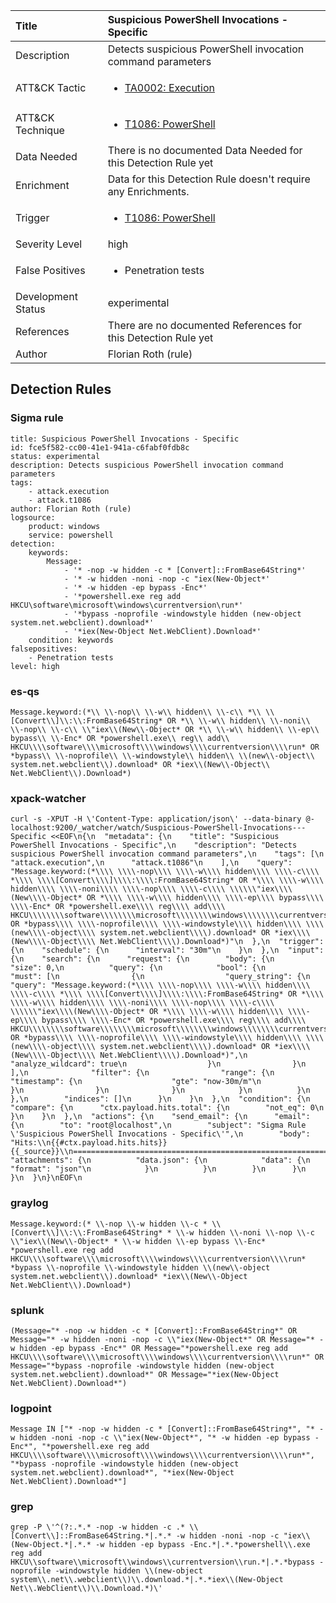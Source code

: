 | Title                | Suspicious PowerShell Invocations - Specific                                                                                                                                                 |
|:---------------------|:------------------------------------------------------------------------------------------------------------------------------------------------------------|
| Description          | Detects suspicious PowerShell invocation command parameters                                                                                                                                           |
| ATT&amp;CK Tactic    |  <ul><li>[TA0002: Execution](https://attack.mitre.org/tactics/TA0002)</li></ul>  |
| ATT&amp;CK Technique | <ul><li>[T1086: PowerShell](https://attack.mitre.org/techniques/T1086)</li></ul>  |
| Data Needed          |  There is no documented Data Needed for this Detection Rule yet  |
| Enrichment           |  Data for this Detection Rule doesn't require any Enrichments.  |
| Trigger              | <ul><li>[T1086: PowerShell](../Triggers/T1086.md)</li></ul>  |
| Severity Level       | high |
| False Positives      | <ul><li>Penetration tests</li></ul>  |
| Development Status   | experimental |
| References           |  There are no documented References for this Detection Rule yet  |
| Author               | Florian Roth (rule) |


## Detection Rules

### Sigma rule

```
title: Suspicious PowerShell Invocations - Specific
id: fce5f582-cc00-41e1-941a-c6fabf0fdb8c
status: experimental
description: Detects suspicious PowerShell invocation command parameters
tags:
    - attack.execution
    - attack.t1086
author: Florian Roth (rule)
logsource:
    product: windows
    service: powershell
detection:
    keywords:
        Message:
            - '* -nop -w hidden -c * [Convert]::FromBase64String*'
            - '* -w hidden -noni -nop -c "iex(New-Object*'
            - '* -w hidden -ep bypass -Enc*'
            - '*powershell.exe reg add HKCU\software\microsoft\windows\currentversion\run*'
            - '*bypass -noprofile -windowstyle hidden (new-object system.net.webclient).download*'
            - '*iex(New-Object Net.WebClient).Download*'
    condition: keywords
falsepositives:
    - Penetration tests
level: high

```





### es-qs
    
```
Message.keyword:(*\\ \\-nop\\ \\-w\\ hidden\\ \\-c\\ *\\ \\[Convert\\]\\:\\:FromBase64String* OR *\\ \\-w\\ hidden\\ \\-noni\\ \\-nop\\ \\-c\\ \\"iex\\(New\\-Object* OR *\\ \\-w\\ hidden\\ \\-ep\\ bypass\\ \\-Enc* OR *powershell.exe\\ reg\\ add\\ HKCU\\\\software\\\\microsoft\\\\windows\\\\currentversion\\\\run* OR *bypass\\ \\-noprofile\\ \\-windowstyle\\ hidden\\ \\(new\\-object\\ system.net.webclient\\).download* OR *iex\\(New\\-Object\\ Net.WebClient\\).Download*)
```


### xpack-watcher
    
```
curl -s -XPUT -H \'Content-Type: application/json\' --data-binary @- localhost:9200/_watcher/watch/Suspicious-PowerShell-Invocations---Specific <<EOF\n{\n  "metadata": {\n    "title": "Suspicious PowerShell Invocations - Specific",\n    "description": "Detects suspicious PowerShell invocation command parameters",\n    "tags": [\n      "attack.execution",\n      "attack.t1086"\n    ],\n    "query": "Message.keyword:(*\\\\ \\\\-nop\\\\ \\\\-w\\\\ hidden\\\\ \\\\-c\\\\ *\\\\ \\\\[Convert\\\\]\\\\:\\\\:FromBase64String* OR *\\\\ \\\\-w\\\\ hidden\\\\ \\\\-noni\\\\ \\\\-nop\\\\ \\\\-c\\\\ \\\\\\"iex\\\\(New\\\\-Object* OR *\\\\ \\\\-w\\\\ hidden\\\\ \\\\-ep\\\\ bypass\\\\ \\\\-Enc* OR *powershell.exe\\\\ reg\\\\ add\\\\ HKCU\\\\\\\\software\\\\\\\\microsoft\\\\\\\\windows\\\\\\\\currentversion\\\\\\\\run* OR *bypass\\\\ \\\\-noprofile\\\\ \\\\-windowstyle\\\\ hidden\\\\ \\\\(new\\\\-object\\\\ system.net.webclient\\\\).download* OR *iex\\\\(New\\\\-Object\\\\ Net.WebClient\\\\).Download*)"\n  },\n  "trigger": {\n    "schedule": {\n      "interval": "30m"\n    }\n  },\n  "input": {\n    "search": {\n      "request": {\n        "body": {\n          "size": 0,\n          "query": {\n            "bool": {\n              "must": [\n                {\n                  "query_string": {\n                    "query": "Message.keyword:(*\\\\ \\\\-nop\\\\ \\\\-w\\\\ hidden\\\\ \\\\-c\\\\ *\\\\ \\\\[Convert\\\\]\\\\:\\\\:FromBase64String* OR *\\\\ \\\\-w\\\\ hidden\\\\ \\\\-noni\\\\ \\\\-nop\\\\ \\\\-c\\\\ \\\\\\"iex\\\\(New\\\\-Object* OR *\\\\ \\\\-w\\\\ hidden\\\\ \\\\-ep\\\\ bypass\\\\ \\\\-Enc* OR *powershell.exe\\\\ reg\\\\ add\\\\ HKCU\\\\\\\\software\\\\\\\\microsoft\\\\\\\\windows\\\\\\\\currentversion\\\\\\\\run* OR *bypass\\\\ \\\\-noprofile\\\\ \\\\-windowstyle\\\\ hidden\\\\ \\\\(new\\\\-object\\\\ system.net.webclient\\\\).download* OR *iex\\\\(New\\\\-Object\\\\ Net.WebClient\\\\).Download*)",\n                    "analyze_wildcard": true\n                  }\n                }\n              ],\n              "filter": {\n                "range": {\n                  "timestamp": {\n                    "gte": "now-30m/m"\n                  }\n                }\n              }\n            }\n          }\n        },\n        "indices": []\n      }\n    }\n  },\n  "condition": {\n    "compare": {\n      "ctx.payload.hits.total": {\n        "not_eq": 0\n      }\n    }\n  },\n  "actions": {\n    "send_email": {\n      "email": {\n        "to": "root@localhost",\n        "subject": "Sigma Rule \'Suspicious PowerShell Invocations - Specific\'",\n        "body": "Hits:\\n{{#ctx.payload.hits.hits}}{{_source}}\\n================================================================================\\n{{/ctx.payload.hits.hits}}",\n        "attachments": {\n          "data.json": {\n            "data": {\n              "format": "json"\n            }\n          }\n        }\n      }\n    }\n  }\n}\nEOF\n
```


### graylog
    
```
Message.keyword:(* \\-nop \\-w hidden \\-c * \\[Convert\\]\\:\\:FromBase64String* * \\-w hidden \\-noni \\-nop \\-c \\"iex\\(New\\-Object* * \\-w hidden \\-ep bypass \\-Enc* *powershell.exe reg add HKCU\\\\software\\\\microsoft\\\\windows\\\\currentversion\\\\run* *bypass \\-noprofile \\-windowstyle hidden \\(new\\-object system.net.webclient\\).download* *iex\\(New\\-Object Net.WebClient\\).Download*)
```


### splunk
    
```
(Message="* -nop -w hidden -c * [Convert]::FromBase64String*" OR Message="* -w hidden -noni -nop -c \\"iex(New-Object*" OR Message="* -w hidden -ep bypass -Enc*" OR Message="*powershell.exe reg add HKCU\\\\software\\\\microsoft\\\\windows\\\\currentversion\\\\run*" OR Message="*bypass -noprofile -windowstyle hidden (new-object system.net.webclient).download*" OR Message="*iex(New-Object Net.WebClient).Download*")
```


### logpoint
    
```
Message IN ["* -nop -w hidden -c * [Convert]::FromBase64String*", "* -w hidden -noni -nop -c \\"iex(New-Object*", "* -w hidden -ep bypass -Enc*", "*powershell.exe reg add HKCU\\\\software\\\\microsoft\\\\windows\\\\currentversion\\\\run*", "*bypass -noprofile -windowstyle hidden (new-object system.net.webclient).download*", "*iex(New-Object Net.WebClient).Download*"]
```


### grep
    
```
grep -P \'^(?:.*.* -nop -w hidden -c .* \\[Convert\\]::FromBase64String.*|.*.* -w hidden -noni -nop -c "iex\\(New-Object.*|.*.* -w hidden -ep bypass -Enc.*|.*.*powershell\\.exe reg add HKCU\\software\\microsoft\\windows\\currentversion\\run.*|.*.*bypass -noprofile -windowstyle hidden \\(new-object system\\.net\\.webclient\\)\\.download.*|.*.*iex\\(New-Object Net\\.WebClient\\)\\.Download.*)\'
```



